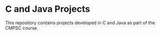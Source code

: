 # C and Java Projects

This repository contains projects developed in C and Java as part of the CMPSC course.

